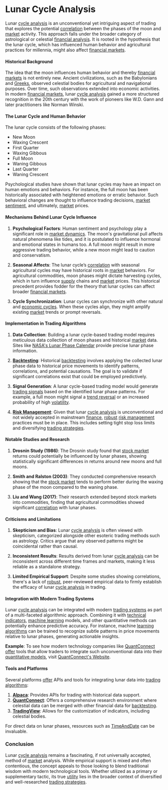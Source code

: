 # Lunar Cycle Analysis

Lunar [cycle analysis](../c/cycle_analysis.md) is an unconventional yet intriguing aspect of trading that explores the potential [correlation](../c/correlation.md) between the phases of the moon and [market](../m/market.md) activity. This approach falls under the broader category of astrological or celestial [financial analysis](../f/financial_analysis.md). It is rooted in the hypothesis that the lunar cycle, which has influenced human behavior and agricultural practices for millennia, might also affect [financial markets](../f/financial_market.md).

#### Historical Background

The idea that the moon influences human behavior and thereby [financial markets](../f/financial_market.md) is not entirely new. Ancient civilizations, such as the Babylonians and [Greeks](../g/greeks.md), observed celestial bodies for agricultural and navigational purposes. Over time, such observations extended into economic activities. In modern [financial markets](../f/financial_market.md), lunar [cycle analysis](../c/cycle_analysis.md) gained a more structured recognition in the 20th century with the work of pioneers like W.D. Gann and later practitioners like Norman Winski.

#### The Lunar Cycle and Human Behavior

The lunar cycle consists of the following phases:
- New Moon
- Waxing Crescent
- First Quarter
- Waxing Gibbous
- Full Moon
- Waning Gibbous
- Last Quarter
- Waning Crescent

Psychological studies have shown that lunar cycles may have an impact on human emotions and behaviors. For instance, the full moon has been historically associated with heightened emotions or erratic behavior. Such behavioral changes are thought to influence trading decisions, [market sentiment](../m/market_sentiment.md), and ultimately, [market](../m/market.md) prices.

#### Mechanisms Behind Lunar Cycle Influence

1. **Psychological Factors**: Human sentiment and psychology play a significant role in [market dynamics](../m/market_dynamics.md). The moon's gravitational pull affects natural phenomena like tides, and it is postulated to influence hormonal and emotional states in humans too. A full moon might result in more aggressive trading behavior, while a new moon might lead to caution and conservatism.

2. **Seasonal Affects**: The lunar cycle’s [correlation](../c/correlation.md) with seasonal agricultural cycles may have historical roots in [market](../m/market.md) behaviors. For agricultural commodities, moon phases might dictate harvesting cycles, which in turn influence [supply](../s/supply.md) chains and [market](../m/market.md) prices. This historical precedent provides fodder for the theory that lunar cycles can affect broader [financial markets](../f/financial_market.md).

3. **Cycle Synchronization**: Lunar cycles can synchronize with other natural and [economic cycles](../e/economic_cycles.md). When these cycles align, they might amplify existing [market](../m/market.md) trends or prompt reversals.

#### Implementation in Trading Algorithms

1. **Data Collection**: Building a lunar cycle-based trading model requires meticulous data collection of moon phases and historical [market](../m/market.md) data. Sites like [NASA's Lunar Phase Calendar](https://moon.nasa.gov/) provide precise lunar phase information.

2. **[Backtesting](../b/backtesting.md)**: Historical [backtesting](../b/backtesting.md) involves applying the collected lunar phase data to historical price movements to identify patterns, correlations, and potential causations. The goal is to validate if significant correlations exist that could be employed predictively.

3. **Signal Generation**: A lunar cycle-based trading model would generate [trading signals](../t/trading_signals.md) based on the identified lunar phase patterns. For example, a full moon might signal a [trend reversal](../t/trend_reversal.md) or an increased probability of high [volatility](../v/volatility.md).

4. **[Risk Management](../r/risk_management.md)**: Given that lunar [cycle analysis](../c/cycle_analysis.md) is unconventional and not widely accepted in mainstream [finance](../f/finance.md), [robust](../r/robust.md) [risk management](../r/risk_management.md) practices must be in place. This includes setting tight stop loss limits and diversifying [trading strategies](../t/trading_strategies.md).

#### Notable Studies and Research

1. **Drosnin Study (1986)**: The Drosnin study found that [stock market](../s/stock_market.md) returns could potentially be influenced by lunar phases, showing statistically significant differences in returns around new moons and full moons.

2. **Smith and Ralston (2003)**: They conducted comprehensive research showing that the [stock market](../s/stock_market.md) tends to perform better during the waxing phase of the moon compared to the waning phase.

3. **Liu and Wang (2017)**: Their research extended beyond stock markets into commodities, finding that agricultural commodities showed significant [correlation](../c/correlation.md) with lunar phases.

#### Criticisms and Limitations

1. **Skepticism and Bias**: Lunar [cycle analysis](../c/cycle_analysis.md) is often viewed with skepticism, categorized alongside other esoteric trading methods such as astrology. Critics argue that any observed patterns might be coincidental rather than causal.

2. **Inconsistent Results**: Results derived from lunar [cycle analysis](../c/cycle_analysis.md) can be inconsistent across different time frames and markets, making it less reliable as a standalone strategy.

3. **Limited Empirical Support**: Despite some studies showing correlations, there's a lack of [robust](../r/robust.md), peer-reviewed empirical data to firmly establish the efficacy of lunar [cycle analysis](../c/cycle_analysis.md) in trading.

#### Integration with Modern Trading Systems

Lunar [cycle analysis](../c/cycle_analysis.md) can be integrated with modern [trading systems](../t/trading_systems.md) as part of a multi-faceted algorithmic approach. Combining it with [technical indicators](../t/technical_indicators.md), [machine learning](../m/machine_learning.md) models, and other quantitative methods can potentially enhance predictive accuracy. For instance, machine [learning algorithms](../l/learning_algorithms_in_trading.md) can be trained to recognize subtle patterns in price movements relative to lunar phases, generating actionable insights.

**Example**: 
To see how modern technology companies like [QuantConnect](../q/quantconnect.md) [offer](../o/offer.md) tools that allow traders to integrate such unconventional data into their [quantitative models](../q/quantitative_models.md), visit [QuantConnect's Website](https://www.quantconnect.com/).

#### Tools and Platforms

Several platforms [offer](../o/offer.md) APIs and tools for integrating lunar data into [trading algorithms](../t/trading_algorithms.md):

1. **[Alpaca](../a/alpaca.md)**: Provides APIs for trading with historical data support.
2. **[QuantConnect](../q/quantconnect.md)**: Offers a comprehensive research environment where celestial data can be merged with other financial data for [backtesting](../b/backtesting.md).
3. **[TradingView](../t/tradingview.md)**: Allows for the customization of indicators, including celestial bodies.

For direct data on lunar phases, resources such as [TimeAndDate](https://www.timeanddate.com/moon/phases/) can be invaluable.

### Conclusion

Lunar [cycle analysis](../c/cycle_analysis.md) remains a fascinating, if not universally accepted, method of [market](../m/market.md) analysis. While empirical support is mixed and often contentious, the concept appeals to those looking to blend traditional wisdom with modern technological tools. Whether utilized as a primary or supplementary tactic, its true [utility](../u/utility.md) lies in the broader context of diversified and well-researched [trading strategies](../t/trading_strategies.md).
